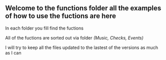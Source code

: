 Welcome to the functions folder all the examples of how to use the fuctions are here
------------------------------------------------------------------------------------------

In each folder you fill find the fuctions 

All of the fuctions are sorted out via folder  _(Music, Checks, Events)_

I will try to keep all the files updated to the lastest of the versions as much as I can
